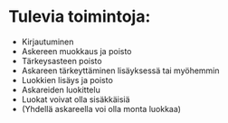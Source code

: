# Tulevia toimintoja:

* Kirjautuminen
* Askereen muokkaus ja poisto
* Tärkeysasteen poisto
* Askareen tärkeyttäminen lisäyksessä tai myöhemmin
* Luokkien lisäys ja poisto
* Askareiden luokittelu
* Luokat voivat olla sisäkkäisiä
* (Yhdellä askareella voi olla monta luokkaa)
